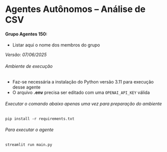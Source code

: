 # Agentes Autônomos – Análise de CSV
#### Grupo Agentes 150:
* Listar aqui o nome dos membros do grupo

_Versão: 07/06/2025_

###### Ambiente de execução
* Faz-se necessária a instalação do Python versão 3.11 para execução desse agente
* O arquivo **.env** precisa ser editado com uma `OPENAI_API_KEY` válida

###### Executar o comando abaixo apenas uma vez para preparação do ambiente
```
pip install -r requirements.txt
```
###### Para executar o agente
```
streamlit run main.py 
```


